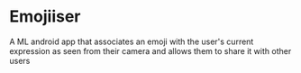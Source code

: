 # Emojiiser
A ML android app that associates an emoji with the user's current expression as seen from their camera and allows them to share it with other users
